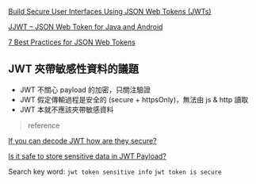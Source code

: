 [Build Secure User Interfaces Using JSON Web Tokens (JWTs)](https://stormpath.com/blog/build-secure-user-interfaces-using-jwts)

[JJWT – JSON Web Token for Java and Android](https://stormpath.com/blog/jjwt-how-it-works-why)

[7 Best Practices for JSON Web Tokens](https://dev.to/neilmadden/7-best-practices-for-json-web-tokens)


## JWT 夾帶敏感性資料的議題 

- JWT 不關心 payload 的加密，只關注驗證
- JWT 假定傳輸過程是安全的 (secure + httpsOnly)，無法由 js & http 讀取
- JWT 本就不應該夾帶敏感資料

> reference

[If you can decode JWT how are they secure?](https://stackoverflow.com/questions/27301557/if-you-can-decode-jwt-how-are-they-secure)

[Is it safe to store sensitive data in JWT Payload?](https://stackoverflow.com/questions/43496821/is-it-safe-to-store-sensitive-data-in-jwt-payload)

Search key word: `jwt token sensitive info` `jwt token is secure`

